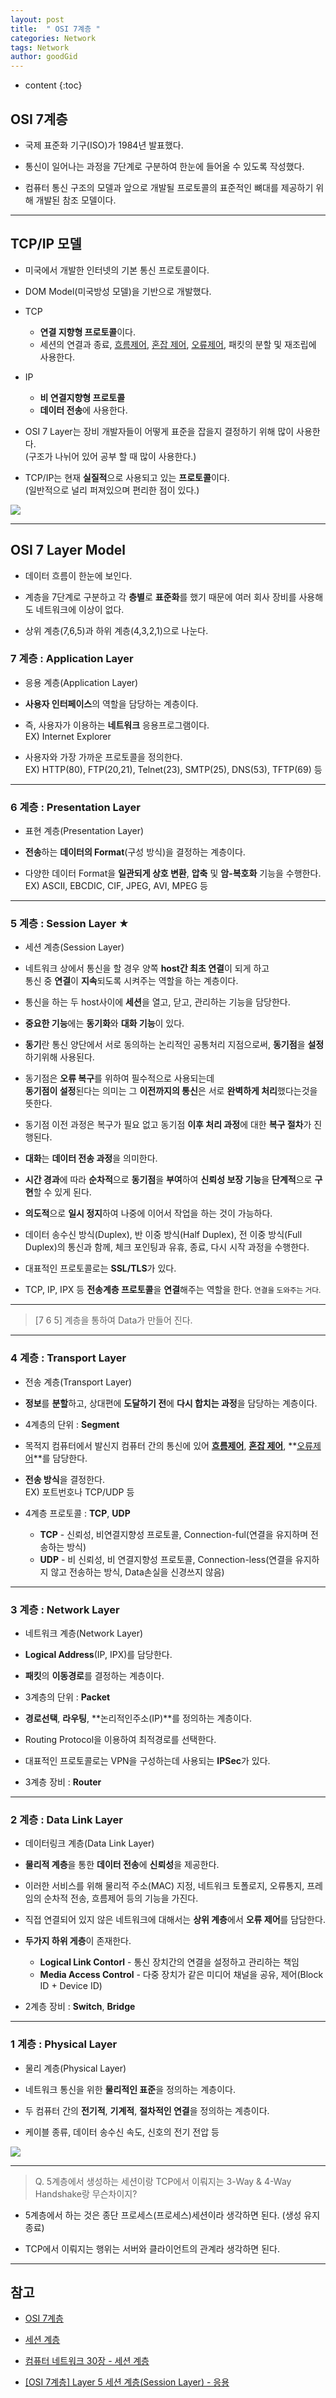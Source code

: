```yaml
---
layout: post
title:  " OSI 7계층 "
categories: Network
tags: Network
author: goodGid
---
```

* content
{:toc}

## OSI 7계층

* 국제 표준화 기구(ISO)가 1984년 발표했다.

* 통신이 일어나는 과정을 7단계로 구분하여 한눈에 들어올 수 있도록 작성했다.

* 컴퓨터 통신 구조의 모델과 앞으로 개발될 프로토콜의 표준적인 뼈대를 제공하기 위해 개발된 참조 모델이다.











---

## TCP/IP 모델

* 미국에서 개발한 인터넷의 기본 통신 프로토콜이다.

* DOM Model(미국방성 모델)을 기반으로 개발했다.

* TCP
    - **연결 지향형 프로토콜**이다.
    - 세션의 연결과 종료, [흐름제어]({{site.url}}/Error-Flow-Control/#흐름-제어), [혼잡 제어]({{site.url}}/Error-Flow-Control/#혼잡-제어), [오류제어]({{site.url}}/Error-Flow-Control/#오류-제어), 패킷의 분할 및 재조립에 사용한다.

* IP
    - **비 연결지향형 프로토콜**
    - **데이터 전송**에 사용한다.


* OSI 7 Layer는 장비 개발자들이 어떻게 표준을 잡을지 결정하기 위해 많이 사용한다. <br> (구조가 나뉘어 있어 공부 할 때 많이 사용한다.)

* TCP/IP는 현재 **실질적**으로 사용되고 있는 **프로토콜**이다. <br> (일반적으로 널리 퍼져있으며 편리한 점이 있다.) 


 ![](/assets/img/network/tcp_ip_3way_4way_3.png)


---

## OSI 7 Layer Model

* 데이터 흐름이 한눈에 보인다.

* 계층을 7단계로 구분하고 각 **층별**로 **표준화**를 했기 때문에 여러 회사 장비를 사용해도 네트워크에 이상이 없다.

* 상위 계층(7,6,5)과 하위 계층(4,3,2,1)으로 나눈다.


### 7 계층 : Application Layer

* 응용 계층(Application Layer)

* **사용자 인터페이스**의 역할을 담당하는 계층이다. 

* 즉, 사용자가 이용하는 **네트워크** 응용프로그램이다. <br> EX) Internet Explorer

* 사용자와 가장 가까운 프로토콜을 정의한다. <br> EX) HTTP(80), FTP(20,21), Telnet(23), SMTP(25), DNS(53), TFTP(69) 등

---

### 6 계층 : Presentation Layer

* 표현 계층(Presentation Layer)

* **전송**하는 **데이터의 Format**(구성 방식)을 결정하는 계층이다.

* 다양한 데이터 Format을 **일관되게 상호 변환**, **압축** 및 **암-복호화** 기능을 수행한다. <br> EX) ASCII, EBCDIC, CIF, JPEG, AVI, MPEG 등

---

### 5 계층 : Session Layer ★

* 세션 계층(Session Layer)

* 네트워크 상에서 통신을 할 경우 양쪽 **host간 최초 연결**이 되게 하고 <br> 통신 중 **연결**이 **지속**되도록 시켜주는 역할을 하는 계층이다.

* 통신을 하는 두 host사이에 **세션**을 열고, 닫고, 관리하는 기능을 담당한다.

* **중요한 기능**에는 **동기화**와 **대화 기능**이 있다. 

* **동기**란 통신 양단에서 서로 동의하는 논리적인 공통처리 지점으로써, **동기점**을 **설정**하기위해 사용된다. 

* 동기점은 **오류 복구**를 위하여 필수적으로 사용되는데 <br> **동기점이 설정**된다는 의미는 그 **이전까지의 통신**은 서로 **완벽하게 처리**했다는것을 뜻한다.

* 동기점 이전 과정은 복구가 필요 없고 동기점 **이후 처리 과정**에 대한 **복구 절차**가 진행된다. 

* **대화**는 **데이터 전송 과정**을 의미한다.

* **시간 경과**에 따라 **순차적**으로 **동기점**을 **부여**하여 **신뢰성 보장 기능**을 **단계적**으로 **구현**할 수 있게 된다. 

* **의도적**으로 **일시 정지**하여 나중에 이어서 작업을 하는 것이 가능하다.

* 데이터 송수신 방식(Duplex), 반 이중 방식(Half Duplex), 전 이중 방식(Full Duplex)의 통신과 함께, 체크 포인팅과 유휴, 종료, 다시 시작 과정을 수행한다.

* 대표적인 프로토콜로는 **SSL/TLS**가 있다.

* TCP, IP, IPX 등 **전송계층 프로토콜**을 **연결**해주는 역할을 한다. <small> 연결을 도와주는 거다. </small>


---

> [7 6 5] 계층을 통하여 Data가 만들어 진다.

--- 

### 4 계층 : Transport Layer

* 전송 계층(Transport Layer)

* **정보**를 **분할**하고, 상대편에 **도달하기 전**에 **다시 합치는 과정**을 담당하는 계층이다.

* 4계층의 단위 : **Segment**

* 목적지 컴퓨터에서 발신지 컴퓨터 간의 통신에 있어 **[흐름제어]({{site.url}}/Error-Flow-Control/#흐름-제어)**, **[혼잡 제어]({{site.url}}/Error-Flow-Control/#혼잡-제어)**, **[오류제어]({{site.url}}/Error-Flow-Control/#오류-제어)**를 담당한다.

* **전송 방식**을 결정한다. <br> EX) 포트번호나 TCP/UDP 등

* 4계층 프로토콜 : **TCP**, **UDP**
    - **TCP** - 신뢰성, 비연결지향성 프로토콜, Connection-ful(연결을 유지하며 전송하는 방식)
    - **UDP** - 비 신뢰성, 비 연결지향성 프로토콜, Connection-less(연결을 유지하지 않고 전송하는 방식, Data손실을 신경쓰지 않음)


--- 

### 3 계층 : Network Layer

* 네트워크 계층(Network Layer)

* **Logical Address**(IP, IPX)를 담당한다.

* **패킷**의 **이동경로**를 결정하는 계층이다.

* 3계층의 단위 : **Packet**

* **경로선택**, **라우팅**, **논리적인주소(IP)**를 정의하는 계층이다.

* Routing Protocol을 이용하여 최적경로를 선택한다.

* 대표적인 프로토콜로는 VPN을 구성하는데 사용되는 **IPSec**가 있다.

* 3계층 장비 : **Router**



---


### 2 계층 : Data Link Layer

* 데이터링크 계층(Data Link Layer)

* **물리적 계층**을 통한 **데이터 전송**에 **신뢰성**을 제공한다.

* 이러한 서비스를 위해 물리적 주소(MAC) 지정, 네트워크 토폴로지, 오류통지, 프레임의 순차적 전송, 흐름제어 등의 기능을 가진다.

* 직접 연결되어 있지 않은 네트워크에 대해서는 **상위 계층**에서 **오류 제어**를 담담한다.

* **두가지 하위 게층**이 존재한다.
    - **Logical Link Contorl** - 통신 장치간의 연결을 설정하고 관리하는 책임
    - **Media Access Control** - 다중 장치가 같은 미디어 채널을 공유, 제어(Block ID + Device ID)

* 2계층 장비 : **Switch**, **Bridge**

---

### 1 계층 : Physical Layer

* 물리 계층(Physical Layer)

* 네트워크 통신을 위한 **물리적인 표준**을 정의하는 계층이다.

* 두 컴퓨터 간의 **전기적**, **기계적**, **절차적인 연결**을 정의하는 계층이다.

* 케이블 종류, 데이터 송수신 속도, 신호의 전기 전압 등



![](/assets/img/network/osi_7_layer_2.png)


---


> Q. 5계층에서 생성하는 세션이랑 TCP에서 이뤄지는 3-Way & 4-Way Handshake랑 무슨차이지?

* 5계층에서 하는 것은 종단 프로세스(프로세스)세션이라 생각하면 된다. (생성 유지 종료)

* TCP에서 이뤄지는 행위는 서버와 클라이언트의 관계라 생각하면 된다.


---

## 참고

* [OSI 7계층](http://tar-cvzf-studybackup-tar-gz.tistory.com/37)

* [세션 계층](https://ko.wikipedia.org/wiki/%EC%84%B8%EC%85%98_%EA%B3%84%EC%B8%B5)

* [컴퓨터 네트워크 30장 - 세션 계층](http://copycode.tistory.com/109)

* [[OSI 7계층] Layer 5 세션 계층(Session Layer) - 응용](http://blog.naver.com/PostView.nhn?blogId=kyg3766&logNo=220694297437&parentCategoryNo=&categoryNo=50&viewDate=&isShowPopularPosts=true&from=search)



	



